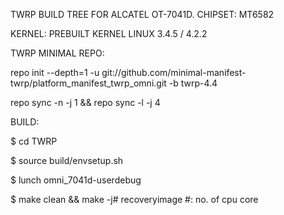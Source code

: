 TWRP BUILD TREE FOR ALCATEL OT-7041D. CHIPSET: MT6582

KERNEL: PREBUILT KERNEL LINUX 3.4.5 / 4.2.2

TWRP MINIMAL REPO:

repo init --depth=1 -u git://github.com/minimal-manifest-twrp/platform_manifest_twrp_omni.git -b twrp-4.4

repo sync -n -j 1 && repo sync -l -j 4

BUILD:

$ cd TWRP

$ source build/envsetup.sh 

$ lunch omni_7041d-userdebug 

$ make clean && make -j# recoveryimage
#: no. of cpu core


